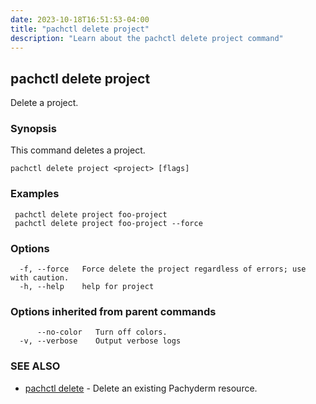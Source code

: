 ```yaml
---
date: 2023-10-18T16:51:53-04:00
title: "pachctl delete project"
description: "Learn about the pachctl delete project command"
---
```


## pachctl delete project

Delete a project.

### Synopsis

This command deletes a project.

```
pachctl delete project <project> [flags]
```

### Examples

```
 pachctl delete project foo-project 
 pachctl delete project foo-project --force 

```

### Options

```
  -f, --force   Force delete the project regardless of errors; use with caution.
  -h, --help    help for project
```

### Options inherited from parent commands

```
      --no-color   Turn off colors.
  -v, --verbose    Output verbose logs
```

### SEE ALSO

* [pachctl delete](../pachctl_delete)	 - Delete an existing Pachyderm resource.

